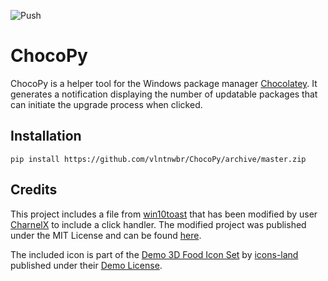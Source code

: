 ![Push](https://github.com/vlntnwbr/ChocoPy/workflows/Push/badge.svg)

# ChocoPy
ChocoPy is a helper tool for the Windows package manager [Chocolatey][1]. It
generates a notification displaying the number of updatable packages that can
initiate the upgrade process when clicked.

## Installation
`pip install https://github.com/vlntnwbr/ChocoPy/archive/master.zip`


## Credits
This project includes a file from [win10toast][2] that has been modified by
user [CharnelX][3] to include a click handler. The modified project was 
published under the MIT License and can be found [here][4].

The included icon is part of the [Demo 3D Food Icon Set][5] by [icons-land][6]
published under their [Demo License][7].

[1]: https://chocolatey.org/
[2]: https://pypi.org/project/win10toast/
[3]: https://github.com/Charnelx
[4]: https://github.com/Charnelx/Windows-10-Toast-Notifications

[5]: http://www.icons-land.com/3d-food-png-icons.php
[6]: http://www.icons-land.com
[7]: http://www.icons-land.com/license-agreements.php#DemoLicenseAgreement
